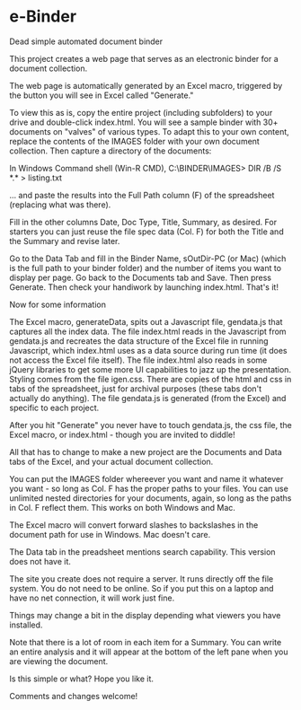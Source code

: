 # e-Binder
Dead simple automated document binder

This project creates a web page that serves as an electronic binder for a document collection.

The web page is automatically generated by an Excel macro, triggered by the button you will see in Excel called "Generate."

To view this as is, copy the entire project (including subfolders) to your drive and double-click index.html.
You will see a sample binder with 30+ documents on "valves" of various types.
To adapt this to your own content, replace the contents of the IMAGES folder with your own document collection.
Then capture a directory of the documents:

In Windows Command shell (Win-R CMD), C:\BINDER\IMAGES\> DIR /B /S \*.\* > listing.txt

 ... and paste the results into the Full Path column (F) of the spreadsheet (replacing what was there).
 
Fill in the other columns Date, Doc Type, Title, Summary, as desired. For starters you can just reuse the file spec data (Col. F) for both the Title and the Summary and revise later.

Go to the Data Tab and fill in the Binder Name, sOutDir-PC (or Mac) (which is the full path to your binder folder) and the number of items you want to display per page.
Go back to the Documents tab and Save. Then press Generate.
Then check your handiwork by launching index.html.
That's it!

Now for some information

The Excel macro, generateData, spits out a Javascript file, gendata.js that captures all the index data.
The file index.html reads in the Javascript from gendata.js and recreates the data structure of the Excel file in running Javascript, which index.html uses as a data source during run time (it does not access the Excel file itself).
The file index.html also reads in some jQuery libraries to get some more UI capabilities to jazz up the presentation.
Styling comes from the file igen.css. There are copies of the html and css in tabs of the spreadsheet, just for archival purposes (these tabs don't actually do anything). The file gendata.js is generated (from the Excel) and specific to each project. 

After you hit "Generate" you never have to touch gendata.js, the css file, the Excel macro, or index.html - though you are invited to diddle!

All that has to change to make a new project are the Documents and Data tabs of the Excel, and your actual document collection.

You can put the IMAGES folder whereever you want and name it whatever you want - so long as Col. F has the proper paths to your files.
You can use unlimited nested directories for your documents, again, so long as the paths in Col. F reflect them.
This works on both Windows and Mac.

The Excel macro will convert forward slashes to backslashes in the document path for use in Windows. Mac doesn't care.

The Data tab in the preadsheet mentions search capability. This version does not have it.

The site you create does not require a server. It runs directly off the file system. You do not need to be online. 
So if you put this on a laptop and have no net connection, it will work just fine.

Things may change a bit in the display depending what viewers you have installed.

Note that there is a lot of room in each item for a Summary. You can write an entire analysis and it will appear at the bottom of the left pane when you are viewing the document.

Is this simple or what? Hope you like it.

Comments and changes welcome!
